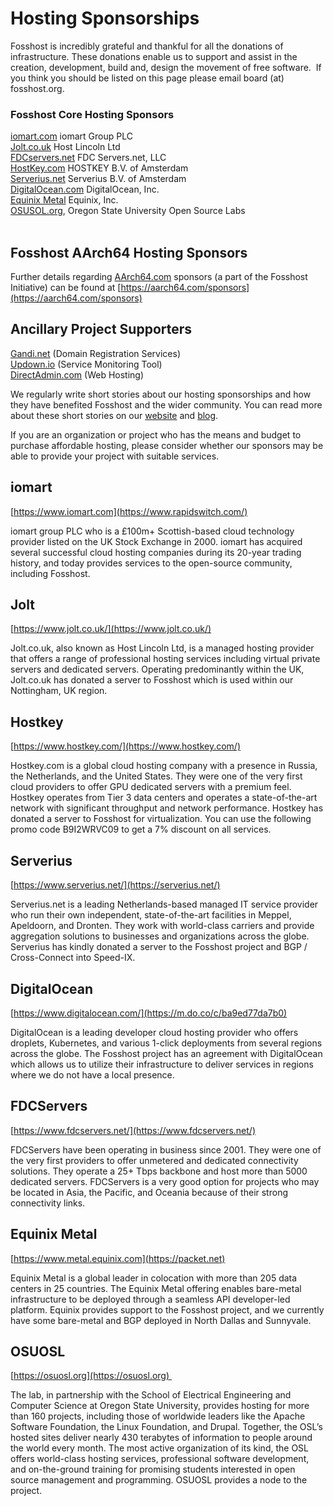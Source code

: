 # Hosting Sponsorships


Fosshost is incredibly grateful and thankful for all the donations of infrastructure. These donations enable us to support and assist in the creation, development, build and, design the movement of free software.  If you think you should be listed on this page please email board (at) fosshost.org. 

### Fosshost Core Hosting Sponsors


[iomart.com](https://iomart.com) iomart Group PLC  
[Jolt.co.uk](http://jolt.co.uk/) Host Lincoln Ltd  
[FDCservers.net](http://fdcservers.net/) FDC Servers.net, LLC  
[HostKey.com](http://hostkey.com/) HOSTKEY B.V. of Amsterdam  
[Serverius.net](http://serverius.net/) Serverius B.V. of Amsterdam  
[DigitalOcean.com](https://DigitalOcean.com) DigitalOcean, Inc.  
[Equinix Metal](https://metal.equinix.com/) Equinix, Inc.  
[OSUSOL.org](https://osuosl.org), Oregon State University Open Source Labs  
 

## Fosshost AArch64 Hosting Sponsors


Further details regarding [AArch64.com](https://AArch64.com) sponsors (a part of the Fosshost Initiative) can be found at [https://aarch64.com/sponsors](https://aarch64.com/sponsors) 

## Ancillary Project Supporters 

[Gandi.net](https://gandi.net) (Domain Registration Services)  
[Updown.io](https://updown.io) (Service Monitoring Tool)  
[DirectAdmin.com](https://directadmin.com) (Web Hosting)  
  
We regularly write short stories about our hosting sponsorships and how they have benefited Fosshost and the wider community. You can read more about these short stories on our [website](https://fosshost.org/news) and [blog](https://medium.com/@fosshost.org).

If you are an organization or project who has the means and budget to purchase affordable hosting, please consider whether our sponsors may be able to provide your project with suitable services. 

## iomart


[https://www.iomart.com](https://www.rapidswitch.com/)

iomart group PLC who is a £100m+ Scottish-based cloud technology provider listed on the UK Stock Exchange in 2000. iomart has acquired several successful cloud hosting companies during its 20-year trading history, and today provides services to the open-source community, including Fosshost.  

## Jolt


[https://www.jolt.co.uk/](https://www.jolt.co.uk/)

Jolt.co.uk, also known as Host Lincoln Ltd, is a managed hosting provider that offers a range of professional hosting services including virtual private servers and dedicated servers. Operating predominantly within the UK, Jolt.co.uk has donated a server to Fosshost which is used within our Nottingham, UK region.

## Hostkey

[https://www.hostkey.com/](https://www.hostkey.com/)

Hostkey.com is a global cloud hosting company with a presence in Russia, the Netherlands, and the United States. They were one of the very first cloud providers to offer GPU dedicated servers with a premium feel. Hostkey operates from Tier 3 data centers and operates a state-of-the-art network with significant throughput and network performance. Hostkey has donated a server to Fosshost for virtualization. You can use the following promo code B9I2WRVC09 to get a 7% discount on all services. 

## Serverius

[https://www.serverius.net/](https://serverius.net/)

Serverius.net is a leading Netherlands-based managed IT service provider who run their own independent, state-of-the-art facilities in Meppel, Apeldoorn, and Dronten. They work with world-class carriers and provide aggregation solutions to businesses and organizations across the globe. Serverius has kindly donated a server to the Fosshost project and BGP / Cross-Connect into Speed-IX.

## DigitalOcean

[https://www.digitalocean.com/](https://m.do.co/c/ba9ed77da7b0)

DigitalOcean is a leading developer cloud hosting provider who offers droplets, Kubernetes, and various 1-click deployments from several regions across the globe. The Fosshost project has an agreement with DigitalOcean which allows us to utilize their infrastructure to deliver services in regions where we do not have a local presence.  

## FDCServers

[https://www.fdcservers.net/](https://www.fdcservers.net/)

FDCServers have been operating in business since 2001. They were one of the very first providers to offer unmetered and dedicated connectivity solutions. They operate a 25+ Tbps backbone and host more than 5000 dedicated servers. FDCServers is a very good option for projects who may be located in Asia, the Pacific, and Oceania because of their strong connectivity links.

## Equinix Metal

[https://www.metal.equinix.com](https://packet.net) 

Equinix Metal is a global leader in colocation with more than 205 data centers in 25 countries. The Equinix Metal offering enables bare-metal infrastructure to be deployed through a seamless API developer-led platform. Equinix provides support to the Fosshost project, and we currently have some bare-metal and BGP deployed in North Dallas and Sunnyvale.

## OSUOSL

[https://osuosl.org](https://osuosl.org)   
  
The lab, in partnership with the School of Electrical Engineering and Computer Science at Oregon State University, provides hosting for more than 160 projects, including those of worldwide leaders like the Apache Software Foundation, the Linux Foundation, and Drupal. Together, the OSL’s hosted sites deliver nearly 430 terabytes of information to people around the world every month. The most active organization of its kind, the OSL offers world-class hosting services, professional software development, and on-the-ground training for promising students interested in open source management and programming. OSUOSL provides a node to the project.